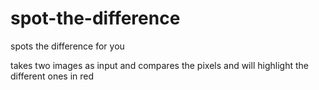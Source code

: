 # spot-the-difference

spots the difference for you

takes two images as input and compares the pixels and will highlight the different ones in red
